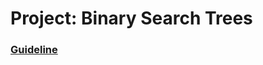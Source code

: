 # Project: Binary Search Trees

### [Guideline](https://www.theodinproject.com/lessons/ruby-binary-search-trees)
